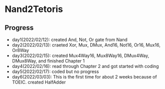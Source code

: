 # Nand2Tetoris
## Progress
* day1(2022/02/12): created And, Not, Or gate from Nand
* day2(2022/02/13): craeted Xor, Mux, DMux, And16, Not16, Or16, Mux16, Or8Way
* day3(2022/02/15): created Mux4Way16, Mux8Way16, DMux4Way, DMux8Way, and finished Chapter 1
* day4(2022/02/16): read through Chapter 2 and got started with coding
* day5(2022/02/17): coded but no progress
* day6(2022/03/03): This is the first time for about 2 weeks because of TOEIC. created HalfAdder